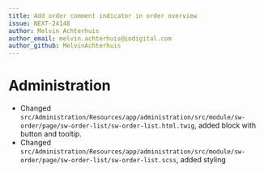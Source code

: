 ```yaml
---
title: Add order comment indicator in order overview
issue: NEXT-24148
author: Melvin Achterhuis
author_email: melvin.achterhuis@iodigital.com
author_github: MelvinAchterhuis
---
```

# Administration
* Changed `src/Administration/Resources/app/administration/src/module/sw-order/page/sw-order-list/sw-order-list.html.twig`, added block with button and tooltip.
* Changed `src/Administration/Resources/app/administration/src/module/sw-order/page/sw-order-list/sw-order-list.scss`, added styling
